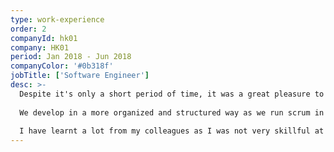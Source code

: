 ```yaml
---
type: work-experience
order: 2
companyId: hk01
company: HK01
period: Jan 2018 - Jun 2018
companyColor: '#0b318f'
jobTitle: ['Software Engineer']
desc: >-
  Despite it's only a short period of time, it was a great pleasure to work with HK01 colleagues to revamp HK01 main site using ReactJS.
  
  We develop in a more organized and structured way as we run scrum in here.
  
  I have learnt a lot from my colleagues as I was not very skillful at ReactJS at that time. They are all very friendly and willing to teach me.
---
```

